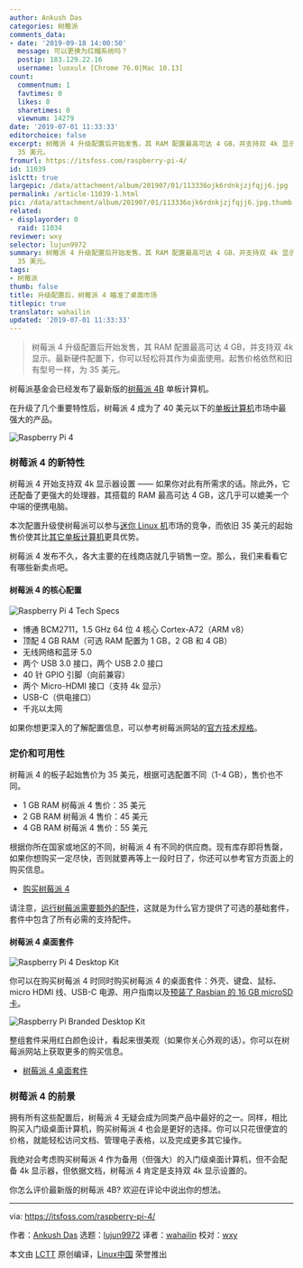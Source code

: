 ```yaml
---
author: Ankush Das
categories: 树莓派
comments_data:
- date: '2019-09-18 14:00:50'
  message: 可以更换为红帽系统吗？
  postip: 183.129.22.16
  username: luoxulx [Chrome 76.0|Mac 10.13]
count:
  commentnum: 1
  favtimes: 0
  likes: 0
  sharetimes: 0
  viewnum: 14279
date: '2019-07-01 11:33:33'
editorchoice: false
excerpt: 树莓派 4 升级配置后开始发售，其 RAM 配置最高可达 4 GB，并支持双 4k 显示。最新硬件配置下，你可以轻松将其作为桌面使用。起售价格依然和旧有型号一样，为
  35 美元。
fromurl: https://itsfoss.com/raspberry-pi-4/
id: 11039
islctt: true
largepic: /data/attachment/album/201907/01/113336ojk6rdnkjzjfqjj6.jpg
permalink: /article-11039-1.html
pic: /data/attachment/album/201907/01/113336ojk6rdnkjzjfqjj6.jpg.thumb.jpg
related:
- displayorder: 0
  raid: 11034
reviewer: wxy
selector: lujun9972
summary: 树莓派 4 升级配置后开始发售，其 RAM 配置最高可达 4 GB，并支持双 4k 显示。最新硬件配置下，你可以轻松将其作为桌面使用。起售价格依然和旧有型号一样，为
  35 美元。
tags:
- 树莓派
thumb: false
title: 升级配置后，树莓派 4 瞄准了桌面市场
titlepic: true
translator: wahailin
updated: '2019-07-01 11:33:33'
---
```



> 
> 树莓派 4 升级配置后开始发售，其 RAM 配置最高可达 4 GB，并支持双 4k 显示。最新硬件配置下，你可以轻松将其作为桌面使用。起售价格依然和旧有型号一样，为 35 美元。
> 
> 
> 


树莓派基金会已经发布了最新版的[树莓派 4B](https://www.raspberrypi.org/products/raspberry-pi-4-model-b/) 单板计算机。


在升级了几个重要特性后，树莓派 4 成为了 40 美元以下的[单板计算机](https://itsfoss.com/raspberry-pi-alternatives/)市场中最强大的产品。


![Raspberry Pi 4](/data/attachment/album/201907/01/113336ojk6rdnkjzjfqjj6.jpg)


### 树莓派 4 的新特性






树莓派 4 开始支持双 4k 显示器设置 —— 如果你对此有所需求的话。除此外，它还配备了更强大的处理器，其搭载的 RAM 最高可达 4 GB，这几乎可以媲美一个中端的便携电脑。


本次配置升级使树莓派可以参与[迷你 Linux 机](https://itsfoss.com/linux-based-mini-pc/)市场的竞争，而依旧 35 美元的起始售价使其比[其它单板计算机](https://itsfoss.com/raspberry-pi-alternatives/)更具优势。


树莓派 4 发布不久，各大主要的在线商店就几乎销售一空。那么，我们来看看它有哪些新卖点吧。


#### 树莓派 4 的核心配置


![Raspberry Pi 4 Tech Specs](/data/attachment/album/201907/01/113338y8cxx73ouituldkb.jpg)


* 博通 BCM2711，1.5 GHz 64 位 4 核心 Cortex-A72（ARM v8）
* 顶配 4 GB RAM（可选 RAM 配置为 1 GB，2 GB 和 4 GB）
* 无线网络和蓝牙 5.0
* 两个 USB 3.0 接口，两个 USB 2.0 接口
* 40 针 GPIO 引脚（向前兼容）
* 两个 Micro-HDMI 接口（支持 4k 显示）
* USB-C（供电接口）
* 千兆以太网


如果你想更深入的了解配置信息，可以参考树莓派网站的[官方技术规格](https://www.raspberrypi.org/products/raspberry-pi-4-model-b/specifications/)。


### 定价和可用性


树莓派 4 的板子起始售价为 35 美元，根据可选配置不同（1-4 GB），售价也不同。


* 1 GB RAM 树莓派 4 售价：35 美元
* 2 GB RAM 树莓派 4 售价：45 美元
* 4 GB RAM 树莓派 4 售价：55 美元


根据你所在国家或地区的不同，树莓派 4 有不同的供应商。现有库存即将售罄，如果你想购买一定尽快，否则就要再等上一段时日了，你还可以参考官方页面上的购买信息。


* [购买树莓派 4](https://www.raspberrypi.org/products/raspberry-pi-4-model-b/)


请注意，[运行树莓派需要额外的配件](https://itsfoss.com/things-you-need-to-get-your-raspberry-pi-working/)，这就是为什么官方提供了可选的基础套件，套件中包含了所有必需的支持配件。


#### 树莓派 4 桌面套件


![Raspberry Pi 4 Desktop Kit](/data/attachment/album/201907/01/113339k4zwmobm84iyb8hb.jpg)


你可以在购买树莓派 4 时同时购买树莓派 4 的桌面套件：外壳、键盘、鼠标、micro HDMI 线、USB-C 电源、用户指南以及[预装了 Rasbian 的 16 GB microSD 卡](https://itsfoss.com/tutorial-how-to-install-raspberry-pi-os-raspbian-wheezy/)。


![Raspberry Pi Branded Desktop Kit](/data/attachment/album/201907/01/113340fbl4gvitzslpbsl4.jpg)


整组套件采用红白颜色设计，看起来很美观（如果你关心外观的话）。你可以在树莓派网站上获取更多的购买信息。


* [树莓派 4 桌面套件](https://www.raspberrypi.org/products/raspberry-pi-4-desktop-kit/)


### 树莓派 4 的前景


拥有所有这些配置后，树莓派 4 无疑会成为同类产品中最好的之一。同样，相比购买入门级桌面计算机，购买树莓派 4 也会是更好的选择。你可以只花很便宜的价格，就能轻松访问文档、管理电子表格，以及完成更多其它操作。


我绝对会考虑购买树莓派 4 作为备用（但强大）的入门级桌面计算机，但不会配备 4k 显示器，但依据文档，树莓派 4 肯定是支持双 4k 显示设置的。


你怎么评价最新版的树莓派 4B? 欢迎在评论中说出你的想法。




---


via: <https://itsfoss.com/raspberry-pi-4/>


作者：[Ankush Das](https://itsfoss.com/author/ankush/) 选题：[lujun9972](https://github.com/lujun9972) 译者：[wahailin](https://github.com/wahailin) 校对：[wxy](https://github.com/wxy)


本文由 [LCTT](https://github.com/LCTT/TranslateProject) 原创编译，[Linux中国](https://linux.cn/) 荣誉推出